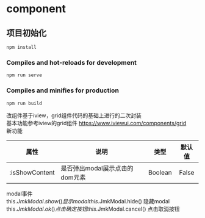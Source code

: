 # component

## 项目初始化
```
npm install
```

### Compiles and hot-reloads for development
```
npm run serve
```

### Compiles and minifies for production
```
npm run build
```
改组件基于iview，grid组件代码的基础上进行的二次封装   
基本功能参考iview的grid组件 https://www.iviewui.com/components/grid   
新功能  

|      属性      |        说明       |  类型   | 默认值 |
| :------------: | ------------------------------ | :-----: | :----: |
| :isShowContent | 是否弹出modal展示点击的dom元素 | Boolean | False  |

modal事件  
this.$JmkModal.show()    显示modal  
this.$JmkModal.hide()    隐藏modal  
this.$JmkModal.ok()      点击确定按钮  
this.$JmkModal.cancel()  点击取消按钮


